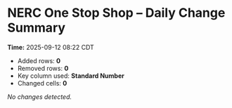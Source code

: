 # NERC One Stop Shop – Daily Change Summary
**Time:** 2025-09-12 08:22 CDT

- Added rows: **0**
- Removed rows: **0**
- Key column used: **Standard Number**
- Changed cells: **0**

_No changes detected._
